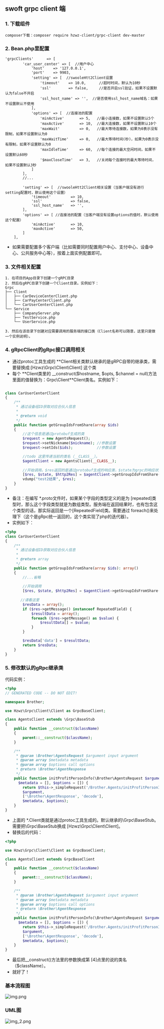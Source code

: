 ## swoft grpc client 端

### 1. 下载组件
````
composer下载：composer require hzwz-client/grpc-client dev-master
````

### 2. Bean.php里配置
```text
'grpcClients'      => [
        'car_user_center' => [  //用户中心
            'host'    => '127.0.0.1',         
            'port'    => 9903,              
            'setting' => [  //swooleHtt2Client设置
                'timeout'    => 10.0,      //超时时间，默认为10秒
                'ssl'        => false,     //是否开启ssl验证，如果不设置默认为false不开启
                'ssl_host_name' => '',  //是否使用ssl_host_name域名：如果不设置默认不使用
            ],
            'options' => [  //连接池的配置
                'minActive'       => 5,   //最小连接数，如果不设置默认5个
                'maxActive'       => 10,  //最大连接数，如果不设置默认10个
                'maxWait'         => 0,   //最大等待连接数，如果为0表示没有限制，如果不设置默认为0
                'maxWaitTime'     => 0,   //最大等待时间(秒)，如果为0表示没有限制，如果不设置默认为0
                'maxIdleTime'     => 60,  //每个连接的最大空闲时间，如果不设置默认60秒
                '$maxCloseTime'   => 3,   //关闭每个连接时的最大等待时间，如果不设置默认3秒
            ]
        ],
        //...

        'setting' => [  //swooleHtt2Client相关设置（当客户端没有进行setting配置时，默认使用这个设置）
            'timeout'         => 10,
            'ssl'             => false,
            'ssl_host_name'   => '',
        ],
        'options' => [ //连接池的配置（当客户端没有设置options的值时，默认使用这个配置）
            'minActive'       => 10,
            'maxActive'       => 50,
        ]
    ],
```
- 如果需要配置多个客户端（比如需要同时配置用户中心、支付中心、设备中心、公共服务中心等），按着上面实例配置即可。


### 3. 文件相关配置
```text
1. 在项目的App目录下创建一个gRPC目录
2. 然后在gRPC目录下创建一个Client目录。实例如下：
Grpc
├── Client
│   ├── CarDeviceCenterClient.php
│   ├── CarPayCenterClient.php
│   └── CarUserCenterClient.php
└── Service
    ├── CompanyServer.php
    ├── TestService.php
    └── UserService.php

3. 然后在该目录下创建对应需要调用的服务端的接口类（Client名称可以随意，这里只是做一个实例说明）。
```

### 4. gRpcClient的gRpc接口调用相关

- 通过protoc工具生成的 **Client相关类默认继承的是gRPC自带的继承类，需要替换成:[Hzwz\Grpc\Client\Client] 这个类
- 每个 **Client类里的 __construct($hostname, $opts, $channel = null)方法里面的值替换为：Grpc\Client\**Client类名。实例如下：
````php

class CarUserCenterClient
{
    /**
     * 通过设备组ID获取对应合伙人信息
     *
     * @return void
     */
    public function getGroupIdsFromShare(array $ids)
    {
        //这个信息是通过protobuf生成的类
        $request = new AgentsRequest();
        $request->setNickname($nickname); //参数设置
        $request->setIds($ids);           //参数设置

        //todo 这里传递当前的类名（__CLASS__）。
        $agentClient = new AgentsClient(__CLASS__);
        
        //开始调用。$res返回的是通过protobuf生成的响应类，$state为grpc的响应状态，$httpsRes为Swoole\Http2\Response响应类，如果不需要可以忽略
        [$res, $state, $http2Res] = $agentClient->getGroupIdsFromShare($request);
        vdump("test2结果", $res);
    }
}
````
- 备注：在编写 *.proto文件时，如果某个字段的类型定义的是为 [repeated]类型时，那么这个字段类型就是为数组类型。服务端在返回结果时，也有包含这个类型的话，那实际返回是一个[RepeatedField]类。需要通过 foreach()来处理下（这个是gRpc统一返回的，这个类实现了php的迭代器）。
- 实例如下：
  
````php
<?php
class CarUserCenterClient
{
    /**
     * 通过设备组ID获取对应合伙人信息
     *
     * @return array
     */
    public function getGroupIdsFromShare(array $ids): array()
    {
        //...省略
        
        //开始调用
        [$res, $state, $http2Res] = $agentClient->getGroupIdsFromShare($request);
       
       //请看这里
        $resData = array();
        if ($res->getMessage() instanceof RepeatedField) {
            $resultData = array();
            foreach ($res->getMessage() as $value) {
                $resultData[] = $value;
            }
        }

        $resData['data'] = $resultData;
        return $resData;
    }
}
````

### 5. 修改默认的gRpc继承类
代码实例：
````php
<?php
// GENERATED CODE -- DO NOT EDIT!

namespace Brother;

use Hzwz\Grpc\Client\Client as GrpcBaseClient;

class AgentsClient extends \Grpc\BaseStub
{
    public function __construct($className)
    {
        parent::__construct($className);
    }

    /**
     * @param \Brother\AgentsRequest $argument input argument
     * @param array $metadata metadata
     * @param array $options call options
     * @return \Brother\AgentResponse
     */
    public function initProfitPersonInfo(\Brother\AgentsRequest $argument,
      $metadata = [], $options = []) {
        return $this->_simpleRequest('/Brother.Agents/initProfitPersonInfo',
        $argument,
        ['\Brother\AgentResponse', 'decode'],
        $metadata, $options);
    }
}
````
- 上面的 *.Client类就是通过protoc工具生成的。默认继承的\Grpc\BaseStub。需要把\Grpc\BaseStub换成 [Hzwz\Grpc\Client\Client]。 
- 替换后的代码：
````php
<?php

use Hzwz\Grpc\Client\Client as GrpcBaseClient;

class AgentsClient extends GrpcBaseClient
{
    public function __construct($className)
    {
        parent::__construct($className);
    }

    /**
     * @param \Brother\AgentsRequest $argument input argument
     * @param array $metadata metadata
     * @param array $options call options
     * @return \Brother\AgentResponse
     */
    public function initProfitPersonInfo(\Brother\AgentsRequest $argument,
      $metadata = [], $options = []) {
        return $this->_simpleRequest('/Brother.Agents/initProfitPersonInfo',
        $argument,
        ['\Brother\AgentResponse', 'decode'],
        $metadata, $options);
    }
}
````
- 最后把__construct()方法里的参数换成第 [4]点里的说的类名（$className）。
- 就好了！

### 基本流程图
![img.png](img.png)

### UML图
![img_2.png](img_2.png)
